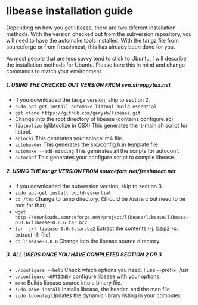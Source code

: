 # libease installation guide #

Depending on how you get libease, there are two diferent installation methods.
With the version checked out from the subversion repository, you will need to
have the automake tools installed. With the tar.gz file from sourceforge or from
freashmeat, this has already been done for you.

As most people that are less savvy tend to stick to Ubuntu, I will describe the
installation methods for Ubuntu. Please bare this in mind and change commands to
match your environment.

##### 1. USING THE CHECKED OUT VERSION FROM svn.stroppytux.net #####
   *  If you downloaded the tar.gz version, skip to section 2.
   *  `sudo apt-get install automake libtool build-essential`
   *  `git clone https://github.com/garysb/libease.git`
   *  Change into the root directory of libease (contains configure.ac)
   *  `libtoolize`  (glibtoolize in OSX) This generates the lt-main.sh script for libtool.
   *  `aclocal` This generates your aclocal.m4 file.
   *  `autoheader` This generates the src/config.h.in template file.
   *  `automake --add-missing` This generates all the scripts for autoconf.
   *  `autoconf` This generates your configure script to compile libease.

##### 2. USING THE tar.gz VERSION FROM sourcefore.net/freshmeat.net #####
   *  If you downloaded the subversion version, skip to section 3.
   *  `sudo apt-get install build-essential`
   *  `cd /tmp` Change to temp directory. (Should be /usr/src but need to be root for that)
   *  `wget http://downloads.sourceforge.net/project/libease/libease/libease-0.0.6/libease-0.0.6.tar.bz2`
   *  `tar -jxf libease-0.0.6.tar.bz2` Extract the contents (-j: bzip2 -x: extract -f: file)
   *  `cd libease-0.0.6` Change into the libease source directory.

##### 3. ALL USERS ONCE YOU HAVE COMPLETED SECTION 2 OR 3 #####
   *  `./configure --help` Check which options you need. I use --prefix=/usr
   *  `./configure <OPTIONS>` configure libease with your options.
   *  `make` Builds libease source into a binary file.
   *  `sudo make install` Installs libease, the header, and the man file.
   *  `sudo ldconfig` Updates the dynamic library listing in your computer.

